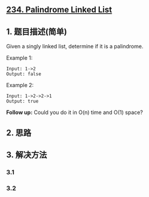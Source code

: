 ## [234. Palindrome Linked List](https://leetcode-cn.com/problems/palindrome-linked-list/)

## 1. 题目描述(简单)

Given a singly linked list, determine if it is a palindrome.

Example 1:
```
Input: 1->2
Output: false
```
Example 2:
```
Input: 1->2->2->1
Output: true
```
**Follow up:**
Could you do it in O(n) time and O(1) space?


## 2. 思路

## 3. 解决方法

### 3.1 


### 3.2

